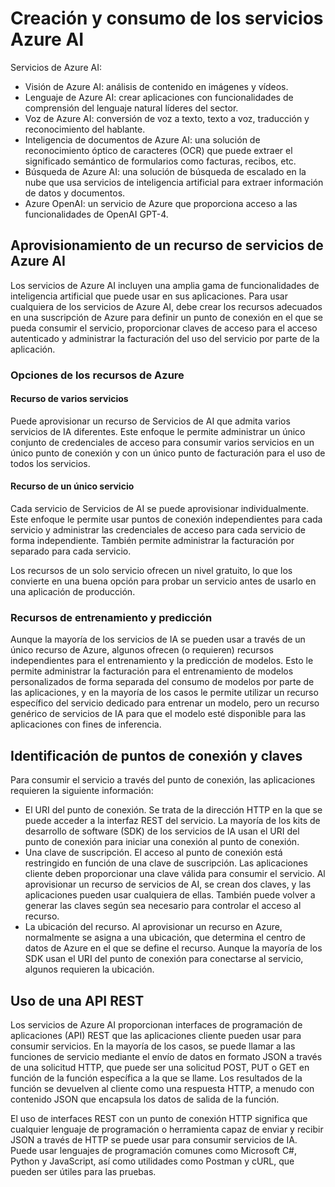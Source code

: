 # Creación y consumo de los servicios Azure AI

Servicios de Azure AI:

* Visión de Azure AI: análisis de contenido en imágenes y vídeos.
* Lenguaje de Azure AI: crear aplicaciones con funcionalidades de comprensión del lenguaje natural líderes del sector.
* Voz de Azure AI: conversión de voz a texto, texto a voz, traducción y reconocimiento del hablante.
* Inteligencia de documentos de Azure AI: una solución de reconocimiento óptico de caracteres (OCR) que puede extraer el significado semántico de formularios como facturas, recibos, etc.
* Búsqueda de Azure AI: una solución de búsqueda de escalado en la nube que usa servicios de inteligencia artificial para extraer información de datos y documentos.
* Azure OpenAI: un servicio de Azure que proporciona acceso a las funcionalidades de OpenAI GPT-4.

## Aprovisionamiento de un recurso de servicios de Azure AI

Los servicios de Azure AI incluyen una amplia gama de funcionalidades de inteligencia artificial que puede usar en sus aplicaciones. Para usar cualquiera de los servicios de Azure AI, debe crear los recursos adecuados en una suscripción de Azure para definir un punto de conexión en el que se pueda consumir el servicio, proporcionar claves de acceso para el acceso autenticado y administrar la facturación del uso del servicio por parte de la aplicación.

### Opciones de los recursos de Azure

#### Recurso de varios servicios

Puede aprovisionar un recurso de Servicios de AI que admita varios servicios de IA diferentes. Este enfoque le permite administrar un único conjunto de credenciales de acceso para consumir varios servicios en un único punto de conexión y con un único punto de facturación para el uso de todos los servicios.

#### Recurso de un único servicio

Cada servicio de Servicios de AI se puede aprovisionar individualmente. Este enfoque le permite usar puntos de conexión independientes para cada servicio y administrar las credenciales de acceso para cada servicio de forma independiente. También permite administrar la facturación por separado para cada servicio.

Los recursos de un solo servicio ofrecen un nivel gratuito, lo que los convierte en una buena opción para probar un servicio antes de usarlo en una aplicación de producción.

### Recursos de entrenamiento y predicción

Aunque la mayoría de los servicios de IA se pueden usar a través de un único recurso de Azure, algunos ofrecen (o requieren) recursos independientes para el entrenamiento y la predicción de modelos. Esto le permite administrar la facturación para el entrenamiento de modelos personalizados de forma separada del consumo de modelos por parte de las aplicaciones, y en la mayoría de los casos le permite utilizar un recurso específico del servicio dedicado para entrenar un modelo, pero un recurso genérico de servicios de IA para que el modelo esté disponible para las aplicaciones con fines de inferencia.

## Identificación de puntos de conexión y claves

Para consumir el servicio a través del punto de conexión, las aplicaciones requieren la siguiente información:

* El URI del punto de conexión. Se trata de la dirección HTTP en la que se puede acceder a la interfaz REST del servicio. La mayoría de los kits de desarrollo de software (SDK) de los servicios de IA usan el URI del punto de conexión para iniciar una conexión al punto de conexión.
* Una clave de suscripción. El acceso al punto de conexión está restringido en función de una clave de suscripción. Las aplicaciones cliente deben proporcionar una clave válida para consumir el servicio. Al aprovisionar un recurso de servicios de AI, se crean dos claves, y las aplicaciones pueden usar cualquiera de ellas. También puede volver a generar las claves según sea necesario para controlar el acceso al recurso.
* La ubicación del recurso. Al aprovisionar un recurso en Azure, normalmente se asigna a una ubicación, que determina el centro de datos de Azure en el que se define el recurso. Aunque la mayoría de los SDK usan el URI del punto de conexión para conectarse al servicio, algunos requieren la ubicación.

## Uso de una API REST

Los servicios de Azure AI proporcionan interfaces de programación de aplicaciones (API) REST que las aplicaciones cliente pueden usar para consumir servicios. En la mayoría de los casos, se puede llamar a las funciones de servicio mediante el envío de datos en formato JSON a través de una solicitud HTTP, que puede ser una solicitud POST, PUT o GET en función de la función específica a la que se llame. Los resultados de la función se devuelven al cliente como una respuesta HTTP, a menudo con contenido JSON que encapsula los datos de salida de la función.

El uso de interfaces REST con un punto de conexión HTTP significa que cualquier lenguaje de programación o herramienta capaz de enviar y recibir JSON a través de HTTP se puede usar para consumir servicios de IA. Puede usar lenguajes de programación comunes como Microsoft C#, Python y JavaScript, así como utilidades como Postman y cURL, que pueden ser útiles para las pruebas.